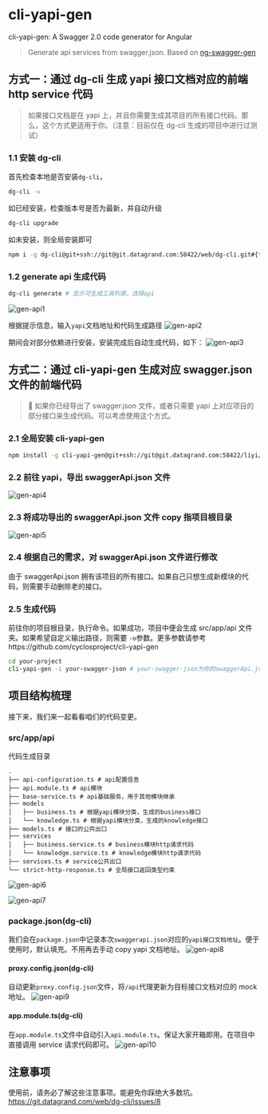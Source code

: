 # cli-yapi-gen

cli-yapi-gen: A Swagger 2.0 code generator for Angular

> Generate api services from swagger.json. Based on [ng-swagger-gen](https://github.com/cyclosproject/ng-swagger-gen)

## 方式一：通过 dg-cli 生成 yapi 接口文档对应的前端 http service 代码

> 如果接口文档是在 yapi 上，并且你需要生成其项目的所有接口代码。那么，这个方式更适用于你。（注意：目前仅在 dg-cli 生成的项目中进行过测试）

### 1.1 安装 dg-cli

首先检查本地是否安装`dg-cli`，

```bash
dg-cli -v
```

如已经安装，检查版本号是否为最新，并自动升级

```bash
dg-cli upgrade
```

如未安装，则全局安装即可

```bash
npm i -g dg-cli@git+ssh://git@git.datagrand.com:58422/web/dg-cli.git#{tag}
```

### 1.2 generate api 生成代码

```bash
dg-cli generate # 显示可生成工具列表，选择api
```

![gen-api1](./assets/imgs/gen1.png)

根据提示信息，输入`yapi`文档地址和代码生成路径
![gen-api2](./assets/imgs/gen2.png)

期间会对部分依赖进行安装，安装完成后自动生成代码，如下：
![gen-api3](./assets/imgs/gen3.png)

## 方式二：通过 cli-yapi-gen 生成对应 swagger.json 文件的前端代码

>  如果你已经导出了 swagger.json 文件，或者只需要 yapi 上对应项目的部分接口来生成代码。可以考虑使用这个方式。

### 2.1 全局安装 cli-yapi-gen

```bash
npm install -g cli-yapi-gen@git+ssh://git@git.datagrand.com:58422/liyi/cli-yapi-gen.git#{tag} # 目前最新是0.1.0
```

### 2.2 前往 yapi，导出 swaggerApi.json 文件

![gen-api4](./assets/imgs/gen4.png)

### 2.3 将成功导出的 swaggerApi.json 文件 copy 指项目根目录

![gen-api5](./assets/imgs/gen5.png)

### 2.4 根据自己的需求，对 swaggerApi.json 文件进行修改

由于 swaggerApi.json 拥有该项目的所有接口。如果自己只想生成新模块的代码，则需要手动删除老的接口。

### 2.5 生成代码

前往你的项目根目录，执行命令。如果成功，项目中便会生成 src/app/api 文件夹。如果希望自定义输出路径，则需要 `-o`参数。更多参数请参考https://github.com/cyclosproject/cli-yapi-gen

```bash
cd your-project
cli-yapi-gen -i your-swagger-json # your-swagger-json为你的swaggerApi.json的相对路径，在例子中我们应写为 cli-yapi-gen -i ./swaggerApi.json
```

## 项目结构梳理

接下来，我们来一起看看咱们的代码变更。

### src/app/api

代码生成目录

```
.
├── api-configuration.ts # api配置信息
├── api.module.ts # api模块
├── base-service.ts # api基础服务，用于其他模块继承
├── models
│   ├── business.ts # 根据yapi模块分类，生成的business接口
│   └── knowledge.ts # 根据yapi模块分类，生成的knowledge接口
├── models.ts # 接口的公共出口
├── services
│   ├── business.service.ts # business模块http请求代码
│   └── knowledge.service.ts # knowledge模块http请求代码
├── services.ts # service公共出口
└── strict-http-response.ts # 全局接口返回类型约束
```

![gen-api6](./assets/imgs/gen6.png)

![gen-api7](./assets/imgs/gen7.png)

### package.json(dg-cli)

我们会在`package.json`中记录本次`swaggerapi.json`对应的`yapi接口文档地址`。便于使用时，默认填充。不用再去手动 copy yapi 文档地址。
![gen-api8](./assets/imgs/gen8.png)

#### proxy.config.json(dg-cli)

自动更新`proxy.config.json`文件，将`/api`代理更新为目标接口文档对应的 mock 地址。
![gen-api9](./assets/imgs/gen9.png)

#### app.module.ts(dg-cli)

在`app.module.ts`文件中自动引入`api.module.ts`。保证大家开箱即用。在项目中直接调用 service 请求代码即可。
![gen-api10](./assets/imgs/gen10.png)

## 注意事项

使用前，请务必了解这些注意事项。能避免你踩绝大多数坑。https://git.datagrand.com/web/dg-cli/issues/8

